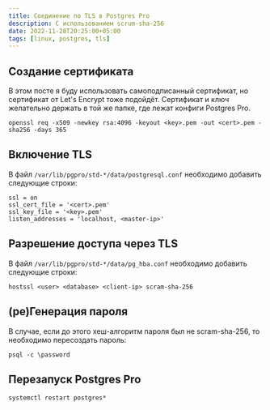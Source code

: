 ```yaml
---
title: Соединение по TLS в Postgres Pro
description: С использованием scrum-sha-256
date: 2022-11-28T20:25:00+05:00
tags: [linux, postgres, tls]
---
```

## Создание сертификата
В этом посте я буду использовать самоподписанный сертификат, но сертификат от Let's Encrypt тоже подойдёт.
Сертификат и ключ желательно держать в той же папке, где лежат конфиги Postgres Pro.
```shell
openssl req -x509 -newkey rsa:4096 -keyout <key>.pem -out <cert>.pem -sha256 -days 365
```

## Включение TLS
В файл `/var/lib/pgpro/std-*/data/postgresql.conf` необходимо добавить следующие строки:
```config
ssl = on
ssl_cert_file = '<cert>.pem'
ssl_key_file = '<key>.pem'
listen_addresses = 'localhost, <master-ip>'
```

## Разрешение доступа через TLS
В файл `/var/lib/pgpro/std-*/data/pg_hba.conf` необходимо добавить следующие строки:
```config
hostssl <user> <database> <client-ip> scram-sha-256
```

## (ре)Генерация пароля
В случае, если до этого хеш-алгоритм пароля был не scram-sha-256, то необходимо пересоздать пароль:
```shell
psql -c \password
```

## Перезапуск Postgres Pro
```shell
systemctl restart postgres*
```

